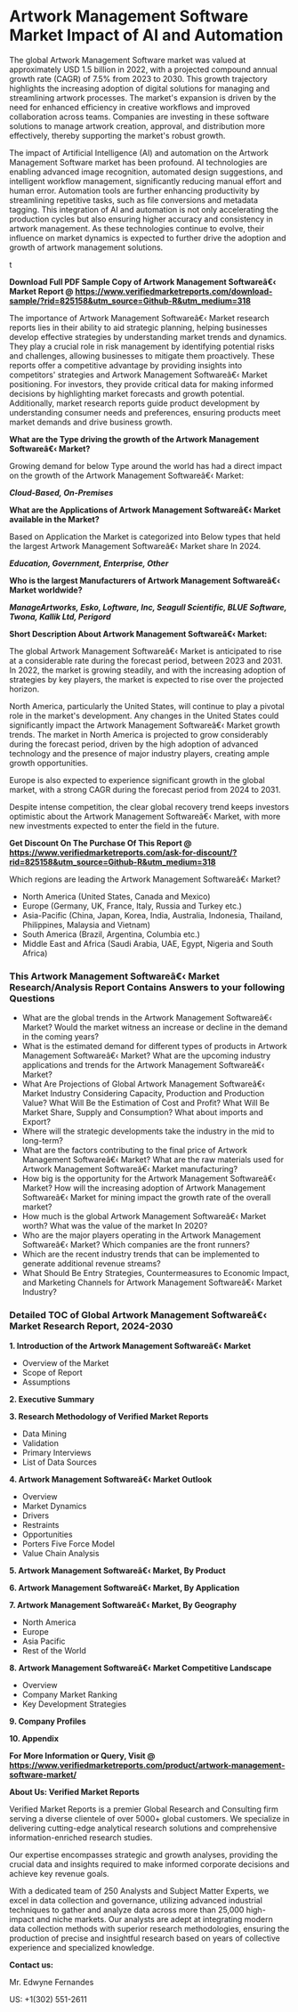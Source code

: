 <meta name="title" content="Global  Artwork Management Software Market Impact of AI and Automation"><meta name="description" content="  The global Artwork Management Software market was valued at approximately USD 1.5 billion in 2022, with a projected compound annual growth rate (CAGR) of 7.5% from 2"><meta name="title" content=" Artwork Management Software Market Size, Share, Scope, Trends, Growth, Opportunities, Analysis, Forecast"> <h1>Artwork Management Software Market Impact of AI and Automation</h1> <p>The global Artwork Management Software market was valued at approximately USD 1.5 billion in 2022, with a projected compound annual growth rate (CAGR) of 7.5% from 2023 to 2030. This growth trajectory highlights the increasing adoption of digital solutions for managing and streamlining artwork processes. The market's expansion is driven by the need for enhanced efficiency in creative workflows and improved collaboration across teams. Companies are investing in these software solutions to manage artwork creation, approval, and distribution more effectively, thereby supporting the market's robust growth.</p> <p>The impact of Artificial Intelligence (AI) and automation on the Artwork Management Software market has been profound. AI technologies are enabling advanced image recognition, automated design suggestions, and intelligent workflow management, significantly reducing manual effort and human error. Automation tools are further enhancing productivity by streamlining repetitive tasks, such as file conversions and metadata tagging. This integration of AI and automation is not only accelerating the production cycles but also ensuring higher accuracy and consistency in artwork management. As these technologies continue to evolve, their influence on market dynamics is expected to further drive the adoption and growth of artwork management solutions.</p> t</p><p id="" class=""><strong>Download Full PDF Sample Copy of Artwork Management Softwareâ€‹ Market Report @ <a href="https://www.verifiedmarketreports.com/download-sample/?rid=825158&utm_source=Github-R&utm_medium=318" target="_blank">https://www.verifiedmarketreports.com/download-sample/?rid=825158&utm_source=Github-R&utm_medium=318</a></strong></p><p>The importance of&nbsp;Artwork Management Softwareâ€‹ Market research reports lies in their ability to aid strategic planning, helping businesses develop effective strategies by understanding market trends and dynamics. They play a crucial role in risk management by identifying potential risks and challenges, allowing businesses to mitigate them proactively. These reports offer a competitive advantage by providing insights into competitors' strategies and Artwork Management Softwareâ€‹ Market positioning. For investors, they provide critical data for making informed decisions by highlighting market forecasts and growth potential. Additionally, market research reports guide product development by understanding consumer needs and preferences, ensuring products meet market demands and drive business growth.</p><p><strong>What are the&nbsp;Type driving the growth of the Artwork Management Softwareâ€‹ Market?</strong></p><p id="" class="">Growing demand for below Type around the world has had a direct impact on the growth of the Artwork Management Softwareâ€‹ Market:</p><em><strong>Cloud-Based, On-Premises</strong></em></p><strong>What are the&nbsp;Applications&nbsp;of Artwork Management Softwareâ€‹ Market available in the Market?</strong></p><p id="" class="">Based on Application the Market is categorized into Below types that held the largest Artwork Management Softwareâ€‹ Market share In 2024.</p><em><strong>Education, Government, Enterprise, Other</strong></em></p><strong>Who is the largest Manufacturers of Artwork Management Softwareâ€‹ Market worldwide?</strong></p><p><em><strong>ManageArtworks, Esko, Loftware, Inc, Seagull Scientific, BLUE Software, Twona, Kallik Ltd, Perigord</strong></em></p><p id="" class=""><strong>Short Description About Artwork Management Softwareâ€‹ Market:</strong></p><p>The global Artwork Management Softwareâ€‹ Market is anticipated to rise at a considerable rate during the forecast period, between 2023 and 2031. In 2022, the market is growing steadily, and with the increasing adoption of strategies by key players, the market is expected to rise over the projected horizon.</p><p>North America, particularly the United States, will continue to play a pivotal role in the market's development. Any changes in the United States could significantly impact the Artwork Management Softwareâ€‹ Market growth trends. The market in North America is projected to grow considerably during the forecast period, driven by the high adoption of advanced technology and the presence of major industry players, creating ample growth opportunities.</p><p>Europe is also expected to experience significant growth in the global market, with a strong CAGR during the forecast period from 2024 to 2031.</p><p>Despite intense competition, the clear global recovery trend keeps investors optimistic about the Artwork Management Softwareâ€‹ Market, with more new investments expected to enter the field in the future.</p><p id="" class=""><strong>Get Discount On The Purchase Of This Report @ <a href="https://www.verifiedmarketreports.com/ask-for-discount/?rid=825158&utm_source=Github-R&utm_medium=318" target="_blank">https://www.verifiedmarketreports.com/ask-for-discount/?rid=825158&utm_source=Github-R&utm_medium=318</a></strong></p>Which regions are leading the Artwork Management Softwareâ€‹ Market?</p><ul><li>North America (United States, Canada and Mexico)</li><li>Europe (Germany, UK, France, Italy, Russia and Turkey etc.)</li><li>Asia-Pacific (China, Japan, Korea, India, Australia, Indonesia, Thailand, Philippines, Malaysia and Vietnam)</li><li>South America (Brazil, Argentina, Columbia etc.)</li><li>Middle East and Africa (Saudi Arabia, UAE, Egypt, Nigeria and South Africa)</li></ul><h3 id="" class="">This Artwork Management Softwareâ€‹ Market Research/Analysis Report Contains Answers to your following Questions</h3><ul><li>What are the global trends in the Artwork Management Softwareâ€‹ Market? Would the market witness an increase or decline in the demand in the coming years?</li><li>What is the estimated demand for different types of products in Artwork Management Softwareâ€‹ Market? What are the upcoming industry applications and trends for the Artwork Management Softwareâ€‹ Market?</li><li>What Are Projections of Global Artwork Management Softwareâ€‹ Market Industry Considering Capacity, Production and Production Value? What Will Be the Estimation of Cost and Profit? What Will Be Market Share, Supply and Consumption? What about imports and Export?</li><li>Where will the strategic developments take the industry in the mid to long-term?</li><li>What are the factors contributing to the final price of Artwork Management Softwareâ€‹ Market? What are the raw materials used for Artwork Management Softwareâ€‹ Market manufacturing?</li><li>How big is the opportunity for the Artwork Management Softwareâ€‹ Market? How will the increasing adoption of Artwork Management Softwareâ€‹ Market for mining impact the growth rate of the overall market?</li><li>How much is the global Artwork Management Softwareâ€‹ Market worth? What was the value of the market In 2020?</li><li>Who are the major players operating in the Artwork Management Softwareâ€‹ Market? Which companies are the front runners?</li><li>Which are the recent industry trends that can be implemented to generate additional revenue streams?</li><li>What Should Be Entry Strategies, Countermeasures to Economic Impact, and Marketing Channels for Artwork Management Softwareâ€‹ Market Industry?</li></ul><h3 id="" class="">Detailed TOC of Global Artwork Management Softwareâ€‹ Market Research Report, 2024-2030</h3><p id="" class=""><strong>1. Introduction of the Artwork Management Softwareâ€‹ Market</strong></p><ul><li>Overview of the Market</li><li>Scope of Report</li><li>Assumptions</li></ul><p id="" class=""><strong>2. Executive Summary</strong></p><p id="" class=""><strong>3. Research Methodology of Verified Market Reports</strong></p><ul><li>Data Mining</li><li>Validation</li><li>Primary Interviews</li><li>List of Data Sources</li></ul><p id="" class=""><strong>4. Artwork Management Softwareâ€‹ Market Outlook</strong></p><ul><li>Overview</li><li>Market Dynamics</li><li>Drivers</li><li>Restraints</li><li>Opportunities</li><li>Porters Five Force Model</li><li>Value Chain Analysis</li></ul><p id="" class=""><strong>5. Artwork Management Softwareâ€‹ Market, By Product</strong></p><p id="" class=""><strong>6. Artwork Management Softwareâ€‹ Market, By Application</strong></p><p id="" class=""><strong>7. Artwork Management Softwareâ€‹ Market, By Geography</strong></p><ul><li>North America</li><li>Europe</li><li>Asia Pacific</li><li>Rest of the World</li></ul><p id="" class=""><strong>8. Artwork Management Softwareâ€‹ Market Competitive Landscape</strong></p><ul><li>Overview</li><li>Company Market Ranking</li><li>Key Development Strategies</li></ul><p id="" class=""><strong>9. Company Profiles</strong></p><p id="" class=""><strong>10. Appendix</strong></p><p id="" class=""><strong>For More Information or Query, Visit @ <a href="https://www.verifiedmarketreports.com/product/artwork-management-software-market/" target="_blank">https://www.verifiedmarketreports.com/product/artwork-management-software-market/</a></strong></p><p id="" class=""><strong>About Us: Verified Market Reports</strong></p><p id="" class="">Verified Market Reports is a premier Global Research and Consulting firm serving a diverse clientele of over 5000+ global customers. We specialize in delivering cutting-edge analytical research solutions and comprehensive information-enriched research studies.</p><p id="" class="">Our expertise encompasses strategic and growth analyses, providing the crucial data and insights required to make informed corporate decisions and achieve key revenue goals.</p><p id="" class="">With a dedicated team of 250 Analysts and Subject Matter Experts, we excel in data collection and governance, utilizing advanced industrial techniques to gather and analyze data across more than 25,000 high-impact and niche markets. Our analysts are adept at integrating modern data collection methods with superior research methodologies, ensuring the production of precise and insightful research based on years of collective experience and specialized knowledge.</p><p id="" class=""><strong>Contact us:</strong></p><p id="" class="">Mr. Edwyne Fernandes</p><p id="" class="">US: +1(302) 551-2611</p>